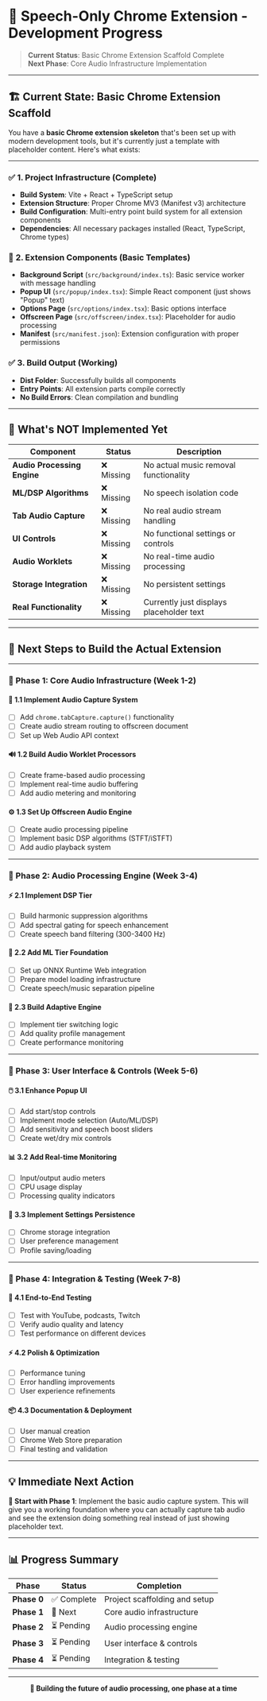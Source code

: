 # 🎯 **Speech-Only Chrome Extension - Development Progress**

> **Current Status**: Basic Chrome Extension Scaffold Complete  
> **Next Phase**: Core Audio Infrastructure Implementation

---

## 🏗️ **Current State: Basic Chrome Extension Scaffold**

You have a **basic Chrome extension skeleton** that's been set up with modern development tools, but it's currently just a template with placeholder content. Here's what exists:

---

### ✅ **1. Project Infrastructure (Complete)**

- **Build System**: Vite + React + TypeScript setup
- **Extension Structure**: Proper Chrome MV3 (Manifest v3) architecture
- **Build Configuration**: Multi-entry point build system for all extension components
- **Dependencies**: All necessary packages installed (React, TypeScript, Chrome types)

### 🔄 **2. Extension Components (Basic Templates)**

- **Background Script** (`src/background/index.ts`): Basic service worker with message handling
- **Popup UI** (`src/popup/index.tsx`): Simple React component (just shows "Popup" text)
- **Options Page** (`src/options/index.tsx`): Basic options interface
- **Offscreen Page** (`src/offscreen/index.tsx`): Placeholder for audio processing
- **Manifest** (`src/manifest.json`): Extension configuration with proper permissions

### ✅ **3. Build Output (Working)**

- **Dist Folder**: Successfully builds all components
- **Entry Points**: All extension parts compile correctly
- **No Build Errors**: Clean compilation and bundling

---

## 🚫 **What's NOT Implemented Yet**

| Component | Status | Description |
|-----------|--------|-------------|
| **Audio Processing Engine** | ❌ Missing | No actual music removal functionality |
| **ML/DSP Algorithms** | ❌ Missing | No speech isolation code |
| **Tab Audio Capture** | ❌ Missing | No real audio stream handling |
| **UI Controls** | ❌ Missing | No functional settings or controls |
| **Audio Worklets** | ❌ Missing | No real-time audio processing |
| **Storage Integration** | ❌ Missing | No persistent settings |
| **Real Functionality** | ❌ Missing | Currently just displays placeholder text |

---

## 🚀 **Next Steps to Build the Actual Extension**

---

### **📅 Phase 1: Core Audio Infrastructure (Week 1-2)**

#### 🎤 **1.1 Implement Audio Capture System**
- [ ] Add `chrome.tabCapture.capture()` functionality
- [ ] Create audio stream routing to offscreen document
- [ ] Set up Web Audio API context

#### 🔊 **1.2 Build Audio Worklet Processors**
- [ ] Create frame-based audio processing
- [ ] Implement real-time audio buffering
- [ ] Add audio metering and monitoring

#### ⚙️ **1.3 Set Up Offscreen Audio Engine**
- [ ] Create audio processing pipeline
- [ ] Implement basic DSP algorithms (STFT/iSTFT)
- [ ] Add audio playback system

---

### **📅 Phase 2: Audio Processing Engine (Week 3-4)**

#### ⚡ **2.1 Implement DSP Tier**
- [ ] Build harmonic suppression algorithms
- [ ] Add spectral gating for speech enhancement
- [ ] Create speech band filtering (300-3400 Hz)

#### 🤖 **2.2 Add ML Tier Foundation**
- [ ] Set up ONNX Runtime Web integration
- [ ] Prepare model loading infrastructure
- [ ] Create speech/music separation pipeline

#### 🔄 **2.3 Build Adaptive Engine**
- [ ] Implement tier switching logic
- [ ] Add quality profile management
- [ ] Create performance monitoring

---

### **📅 Phase 3: User Interface & Controls (Week 5-6)**

#### 🖱️ **3.1 Enhance Popup UI**
- [ ] Add start/stop controls
- [ ] Implement mode selection (Auto/ML/DSP)
- [ ] Add sensitivity and speech boost sliders
- [ ] Create wet/dry mix controls

#### 📊 **3.2 Add Real-time Monitoring**
- [ ] Input/output audio meters
- [ ] CPU usage display
- [ ] Processing quality indicators

#### 💾 **3.3 Implement Settings Persistence**
- [ ] Chrome storage integration
- [ ] User preference management
- [ ] Profile saving/loading

---

### **📅 Phase 4: Integration & Testing (Week 7-8)**

#### 🧪 **4.1 End-to-End Testing**
- [ ] Test with YouTube, podcasts, Twitch
- [ ] Verify audio quality and latency
- [ ] Test performance on different devices

#### ⚡ **4.2 Polish & Optimization**
- [ ] Performance tuning
- [ ] Error handling improvements
- [ ] User experience refinements

#### 📦 **4.3 Documentation & Deployment**
- [ ] User manual creation
- [ ] Chrome Web Store preparation
- [ ] Final testing and validation

---

## 💡 **Immediate Next Action**

**🎯 Start with Phase 1**: Implement the basic audio capture system. This will give you a working foundation where you can actually capture tab audio and see the extension doing something real instead of just showing placeholder text.

---

## 📊 **Progress Summary**

| Phase | Status | Completion |
|-------|--------|------------|
| **Phase 0** | ✅ Complete | Project scaffolding and setup |
| **Phase 1** | 🔄 Next | Core audio infrastructure |
| **Phase 2** | ⏳ Pending | Audio processing engine |
| **Phase 3** | ⏳ Pending | User interface & controls |
| **Phase 4** | ⏳ Pending | Integration & testing |

---

<div align="center">

**🎵 Building the future of audio processing, one phase at a time**

</div>
